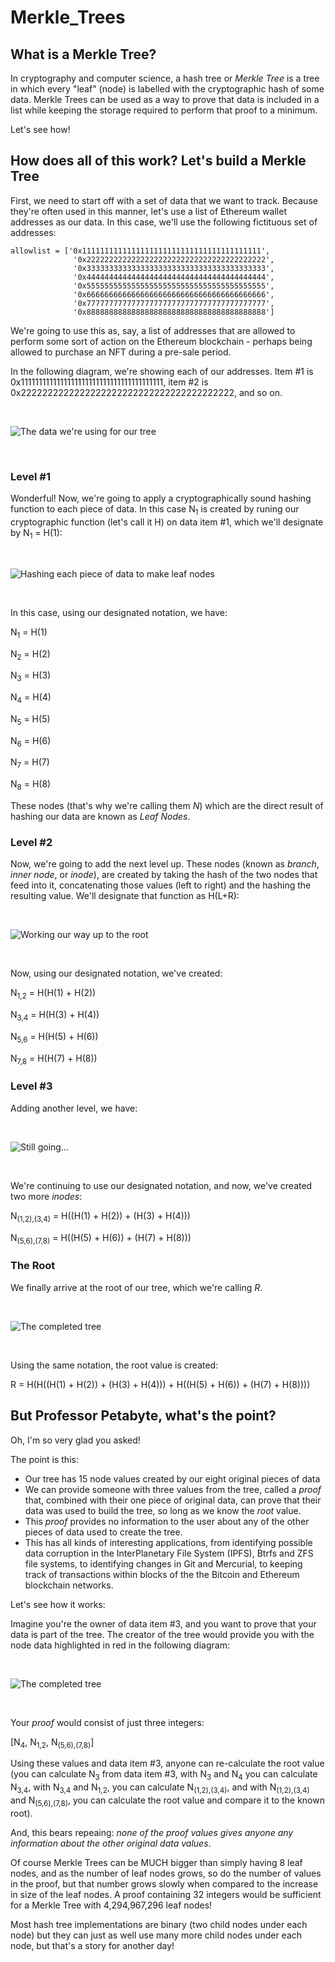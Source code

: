 # Merkle_Trees
## What is a Merkle Tree?

In cryptography and computer science, a hash tree or _Merkle Tree_ is a tree in which every "leaf" (node) is labelled with the cryptographic hash of some data. Merkle Trees can be used as a way to prove that data is included in a list while keeping the storage required to perform that proof to a minimum.

Let's see how!

## How does all of this work? Let's build a Merkle Tree

First, we need to start off with a set of data that we want to track. Because they're often used in this manner, let's use a list of Ethereum wallet addresses as our data. In this case, we'll use the following fictituous set of addresses:

```
allowlist = ['0x1111111111111111111111111111111111111111',
              '0x2222222222222222222222222222222222222222',
              '0x3333333333333333333333333333333333333333',
              '0x4444444444444444444444444444444444444444',
              '0x5555555555555555555555555555555555555555',
              '0x6666666666666666666666666666666666666666',
              '0x7777777777777777777777777777777777777777',
              '0x8888888888888888888888888888888888888888']
```

We're going to use this as, say, a list of addresses that are allowed to perform some sort of action on the Ethereum blockchain - perhaps being allowed to purchase an NFT during a pre-sale period.

In the following diagram, we're showing each of our addresses. Item #1 is 0x1111111111111111111111111111111111111111, item #2 is 0x2222222222222222222222222222222222222222, and so on.

&nbsp;

![The data we're using for our tree](images/mt_1.png)

&nbsp;

### Level #1

Wonderful! Now, we're going to apply a cryptographically sound hashing function to each piece of data. In this case N<sub>1</sub> is created by runing our cryptographic function (let's call it H) on data item #1, which we'll designate by N<sub>1</sub> = H(1):

&nbsp;

![Hashing each piece of data to make _leaf nodes_](images/mt_2.png)

&nbsp;

In this case, using our designated notation, we have:

N<sub>1</sub> = H(1)

N<sub>2</sub> = H(2)

N<sub>3</sub> = H(3)

N<sub>4</sub> = H(4)

N<sub>5</sub> = H(5)

N<sub>6</sub> = H(6)

N<sub>7</sub> = H(7)

N<sub>8</sub> = H(8)

These nodes (that's why we're calling them _N_) which are the direct result of hashing our data are known as _Leaf Nodes_.

### Level #2

Now, we're going to add the next level up. These nodes (known as _branch_, _inner node_, or _inode_), are created by taking the hash of the two nodes that feed into it, concatenating those values (left to right) and the hashing the resulting value. We'll designate that function as H(L+R):

&nbsp;

![Working our way up to the root](images/mt_3.png)

&nbsp;

Now, using our designated notation, we've created:

N<sub>1,2</sub> = H(H(1) + H(2))

N<sub>3,4</sub> = H(H(3) + H(4))

N<sub>5,6</sub> = H(H(5) + H(6))

N<sub>7,8</sub> = H(H(7) + H(8))

### Level #3

Adding another level, we have:

&nbsp;

![Still going...](images/mt_4.png)

&nbsp;

We're continuing to use our designated notation, and now, we've created two more _inodes_:

N<sub>(1,2),(3,4)</sub> = H((H(1) + H(2)) + (H(3) + H(4)))

N<sub>(5,6),(7,8)</sub> = H((H(5) + H(6)) + (H(7) + H(8)))

### The Root

We finally arrive at the root of our tree, which we're calling _R_. 

&nbsp;

![The completed tree](images/mt_5.png)

&nbsp;

Using the same notation, the root value is created:

R = H(H((H(1) + H(2)) + (H(3) + H(4))) + H((H(5) + H(6)) + (H(7) + H(8))))

## But Professor Petabyte, what's the point?

Oh, I'm so very glad you asked!

The point is this:

* Our tree has 15 node values created by our eight original pieces of data
* We can provide someone with three values from the tree, called a _proof_ that, combined with their one piece of original data, can prove that their data was used to build the tree, so long as we know the _root_ value.
* This _proof_ provides no information to the user about any of the other pieces of data used to create the tree.
* This has all kinds of interesting applications, from identifying possible data corruption in the InterPlanetary File System (IPFS), Btrfs and ZFS file systems, to identifying changes in Git and Mercurial, to keeping track of transactions within blocks of the the Bitcoin and Ethereum blockchain networks.

Let's see how it works:

Imagine you're the owner of data item #3, and you want to prove that your data is part of the tree. The creator of the tree would provide you with the node data highlighted in red in the following diagram:

&nbsp;

![The completed tree](images/mt_6.png)

&nbsp;

Your _proof_ would consist of just three integers:

[N<sub>4</sub>, N<sub>1,2</sub>, N<sub>(5,6),(7,8)</sub>]

Using these values and data item #3, anyone can re-calculate the root value (you can calculate N<sub>3</sub> from data item #3, with N<sub>3</sub> and N<sub>4</sub> you can calculate N<sub>3,4</sub>, with N<sub>3,4</sub> and N<sub>1,2</sub>, you can calculate N<sub>(1,2),(3,4)</sub>, and with N<sub>(1,2),(3,4)</sub> and N<sub>(5,6),(7,8)</sub>, you can calculate the root value and compare it to the known root).

And, this bears repeaing: _none of the proof values gives anyone any information about the other original data values_.

Of course Merkle Trees can be MUCH bigger than simply having 8 leaf nodes, and as the number of leaf nodes grows, so do the number of values in the proof, but that number grows slowly when compared to the increase in size of the leaf nodes. A proof containing 32 integers would be sufficient for a Merkle Tree with 4,294,967,296 leaf nodes!

Most hash tree implementations are binary (two child nodes under each node) but they can just as well use many more child nodes under each node, but that's a story for another day!
